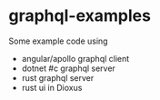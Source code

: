 # graphql-examples 

Some example code using 
 
- angular/apollo graphql client
- dotnet #c graphql server
- rust graphql server
- rust ui in Dioxus
